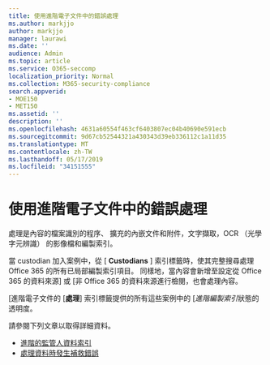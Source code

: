 ```yaml
---
title: 使用進階電子文件中的錯誤處理
ms.author: markjjo
author: markjjo
manager: laurawi
ms.date: ''
audience: Admin
ms.topic: article
ms.service: O365-seccomp
localization_priority: Normal
ms.collection: M365-security-compliance
search.appverid:
- MOE150
- MET150
ms.assetid: ''
description: ''
ms.openlocfilehash: 4631a60554f463cf6403807ec04b40690e591ecb
ms.sourcegitcommit: 9d67cb52544321a430343d39eb336112c1a11d35
ms.translationtype: MT
ms.contentlocale: zh-TW
ms.lasthandoff: 05/17/2019
ms.locfileid: "34151555"
---
```

# <a name="work-with-processing-errors-in-advanced-ediscovery"></a>使用進階電子文件中的錯誤處理

處理是內容的檔案識別的程序、 擴充的內嵌文件和附件，文字擷取，OCR （光學字元辨識） 的影像檔和編製索引。  

當 custodian 加入案例中，從 [ **Custodians** ] 索引標籤時，使其完整搜尋處理 Office 365 的所有已局部編製索引項目。  同樣地，當內容會新增至設定從 Office 365 的資料來源] 或 [非 Office 365 的資料來源進行檢閱，也會處理內容。

[進階電子文件的 [**處理**] 索引標籤提供的所有這些案例中的 [*進階編製索引*狀態的透明度。

請參閱下列文章以取得詳細資料。

- [進階的監管人資料索引](indexing-custodian-data.md)
- [處理資料時發生補救錯誤](error-remediation.md)
